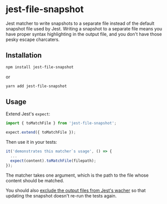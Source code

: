 # jest-file-snapshot

Jest matcher to write snapshots to a separate file instead of the default snapshot file used by Jest. Writing a snapshot to a separate file means you have proper syntax highlighting in the output file, and you don't have those pesky escape charcaters.

## Installation

```sh
npm install jest-file-snapshot
```

or

```sh
yarn add jest-file-snapshot
```

## Usage

Extend Jest's `expect`:

```js
import { toMatchFile } from 'jest-file-snapshot';

expect.extend({ toMatchFile });
```

Then use it in your tests:

```js
it('demonstrates this matcher`s usage', () => {
  ...
  expect(content).toMatchFile(filepath);
});
```

The matcher takes one argument, which is the path to the file whose content should be matched.

You should also [exclude the output files from Jest's wacher](https://jestjs.io/docs/en/configuration#watchpathignorepatterns-array-string) so that updating the snapshot doesn't re-run the tests again.
